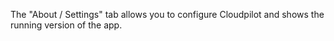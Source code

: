 The "About / Settings" tab allows you to configure Cloudpilot and shows the
running version of the app.
